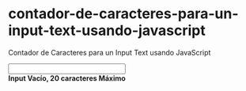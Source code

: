 # contador-de-caracteres-para-un-input-text-usando-javascript
Contador de Caracteres para un Input Text usando JavaScript

<body>

 <div style="display: inline-grid;"> 
   <input type="text" id="input"> 
   <strong>Input Vacío, 20 caracteres Máximo</strong>
 </div> 

</body>

<script> 
 // Evento que lee el input
 document.getElementById('input').addEventListener('input', function(e) {
   // EL target del evento es el elemento Input
   var input = e.target;
   // Establecemos el maximo de caracteres permitidos
   var max = 20;
   // Leemos la cantidad de caracteres en el input
   var cant = input.value.trim().length;
   //Elemento donde colocaremos la alerta
   var alerta = input.nextElementSibling;
   // Si tiene menos de 1 esta vacio
   if(cant < 1) {
     // Mensaje de alerta 
     alerta.innerHTML = 'Input Vacío';
     // Coloreamos de rojo las letras
     alerta.style.color = 'red';
     return false;
      // Si es mayor que el maximo permitido
   } else if(cant > max) {
     // Mensaje de alerta
     alerta.innerHTML = max + ' Máximo alcanzado, tienes ' + cant; 
     // Coloreamos de rojo las letras
     alerta.style.color = 'red';
     return false;
      // Si todo va bien con la cantidad de caracteres
   } else {
     // Mensaje de todo va bien
     alerta.innerHTML = cant + ' Caracteres escritos, máximo ' + max; 
     // Coloreamos de verde las letras
     alerta.style.color = 'green';
     return true;
   } 
 }); 
</script> 
